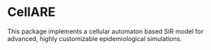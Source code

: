 # CellARE

This package implements a cellular automaton based SIR model for advanced, highly customizable epidemiological simulations.
